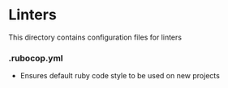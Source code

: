 # Linters

This directory contains configuration files for linters

### .rubocop.yml

- Ensures default ruby code style to be used on new projects 

